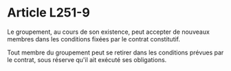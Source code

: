 # Article L251-9

Le groupement, au cours de son existence, peut accepter de nouveaux membres dans les conditions fixées par le contrat constitutif.

Tout membre du groupement peut se retirer dans les conditions prévues par le contrat, sous réserve qu'il ait exécuté ses obligations.
